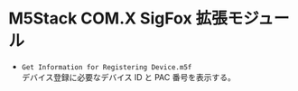 # M5Stack COM.X SigFox 拡張モジュール

- `Get Information for Registering Device.m5f`  
  デバイス登録に必要なデバイス ID と PAC 番号を表示する。
